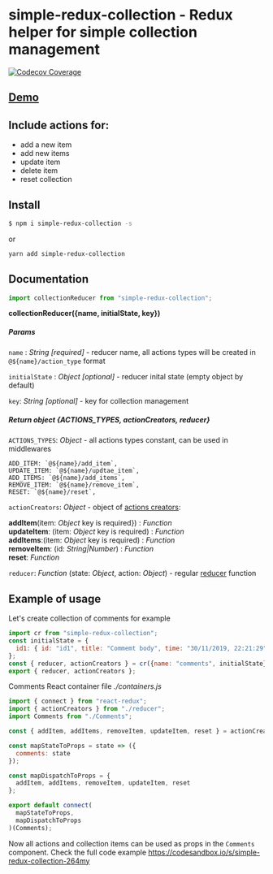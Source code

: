 # simple-redux-collection - Redux helper for simple collection management
[![Codecov Coverage](https://img.shields.io/codecov/c/github/volodymyrl/simple-redux-collection/master.svg)](https://codecov.io/gh/volodymyrl/simple-redux-collection/)

## [Demo](https://codesandbox.io/s/simple-redux-collection-264my)

## Include actions for:
* add a new item
* add new items
* update item
* delete item
* reset collection

## Install
```sh
$ npm i simple-redux-collection -s 
```
or 
```sh
yarn add simple-redux-collection
```
## Documentation
```js
import collectionReducer from "simple-redux-collection";
```

**collectionReducer({name, initialState, key})**

##### Params
`name` : *String [required]* - reducer name, all actions types will be created in `@${name}/action_type` format 

`initialState` : *Object [optional]* - reducer inital state (empty object by default)

`key`: *String [optional]* - key for collection management 

##### Return object  **{ACTIONS_TYPES, actionCreators, reducer}**

`ACTIONS_TYPES`: *Object*  - all actions types constant, can be used in middlewares

    ADD_ITEM: `@${name}/add_item`,
    UPDATE_ITEM: `@${name}/updtae_item`,
    ADD_ITEMS: `@${name}/add_items`,
    REMOVE_ITEM: `@${name}/remove_item`,
    RESET: `@${name}/reset`,



`actionCreators`: *Object* - object of [actions creators](https://redux.js.org/basics/actions#action-creators):

**addItem**(item: *Object* key is required}) : *Function*  
**updateItem**: (item: *Object* key is required) : *Function*  
**addItems**:(item: *Object* key is required) : *Function*  
**removeItem**: (id: *String|Number*) : *Function*  
**reset**: *Function*


`reducer`: *Function* (state: *Object*, action: *Object*) - regular [reducer](https://redux.js.org/basics/reducers) function


## Example of usage 
Let's create collection of comments for example

```js
import cr from "simple-redux-collection";
const initialState = {
  id1: { id: "id1", title: "Commemt body", time: "30/11/2019, 22:21:29" }
};
const { reducer, actionCreators } = cr({name: "comments", initialState});
export { reducer, actionCreators };
```

Comments React container file *./containers.js* 

```js
import { connect } from "react-redux";
import { actionCreators } from "./reducer";
import Comments from "./Comments";

const { addItem, addItems, removeItem, updateItem, reset } = actionCreators;

const mapStateToProps = state => ({
  comments: state
});

const mapDispatchToProps = {
  addItem, addItems, removeItem, updateItem, reset
};

export default connect(
  mapStateToProps,
  mapDispatchToProps
)(Comments);
```

Now all actions and collection items can be used as props in the `Comments` component. Check the full code example https://codesandbox.io/s/simple-redux-collection-264my

